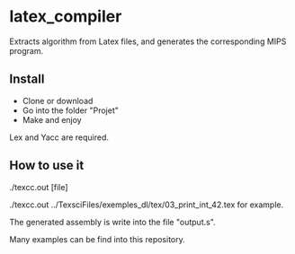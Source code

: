 # latex_compiler
Extracts algorithm from Latex files, and generates the corresponding MIPS program.

## Install

  - Clone or download
  - Go into the folder "Projet"
  - Make and enjoy
 
Lex and Yacc are required.

## How to use it

./texcc.out [file]

./texcc.out ../TexsciFiles/exemples_dl/tex/03_print_int_42.tex for example.

The generated assembly is write into the file "output.s".

Many examples can be find into this repository.
